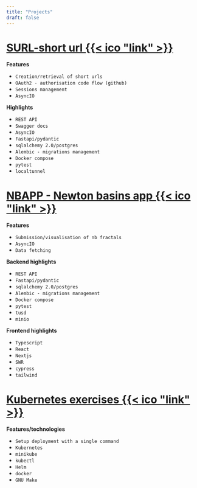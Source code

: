 ```yaml
---
title: "Projects"
draft: false
---
```



# [SURL-short url {{< ico "link" >}}](https://github.com/fmagno/surl)

**Features**

- `Creation/retrieval of short urls`
- `OAuth2 - authorisation code flow (github)`
- `Sessions management`
- `AsyncIO`

**Highlights**

- `REST API`
- `Swagger docs`
- `AsyncIO`
- `Fastapi/pydantic`
- `sqlalchemy 2.0/postgres`
- `Alembic - migrations management`
- `Docker compose`
- `pytest`
- `localtunnel`


# [NBAPP - Newton basins app {{< ico "link" >}}](https://github.com/MagnoBrothers/nbapp)

**Features**

- `Submission/visualisation of nb fractals`
- `AsyncIO`
- `Data fetching`

**Backend highlights**

- `REST API`
- `Fastapi/pydantic`
- `sqlalchemy 2.0/postgres`
- `Alembic - migrations management`
- `Docker compose`
- `pytest`
- `tusd`
- `minio`

**Frontend highlights**

- `Typescript`
- `React`
- `Nextjs`
- `SWR`
- `cypress`
- `tailwind`


# [Kubernetes exercises {{< ico "link" >}}](https://github.com/fmagno/kubernetes-exercises)

**Features/technologies**

- `Setup deployment with a single command`
- `Kubernetes`
- `minikube`
- `kubectl`
- `Helm`
- `docker`
- `GNU Make`




